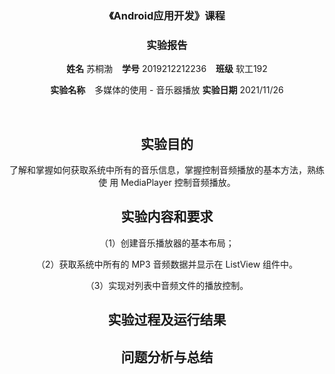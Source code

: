 <center>
    <h3>《Android应用开发》课程</h3>  
    <h3>实验报告</h3>
    <p>
        <strong>姓名</strong> 苏桐渤 &ensp; 
        <strong>学号</strong> 2019212212236 &ensp; 
        <strong>班级</strong> 软工192
    </p>
    <p>
        <strong>实验名称</strong> &ensp; 多媒体的使用 - 音乐器播放
        <strong>实验日期</strong> 2021/11/26
    </p>


​    

## 实验目的



了解和掌握如何获取系统中所有的音乐信息，掌握控制音频播放的基本方法，熟练使 用 MediaPlayer 控制音频播放。




## 实验内容和要求



（1）创建音乐播放器的基本布局； 

（2）获取系统中所有的 MP3 音频数据并显示在 ListView 组件中。 

（3）实现对列表中音频文件的播放控制。



## 实验过程及运行结果







## 问题分析与总结






